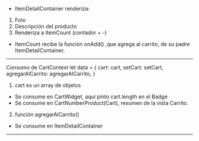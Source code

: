 * ItemDetailContainer renderiza:
1. Foto
2. Descripción del producto
3. Renderiza a ItemCount (contador + -)

* ItemCount recibe la función onAdd() ,que agrega al carrito, de su padre ItemDetailContainer.

****************************
Consumo de CartContext
let data = {
    cart: cart,
    setCart: setCart,
    agregarAlCarrito: agregarAlCarrito,
  }


1. cart es un array de objetos
- Se consume en CartWidget, aquí pinto cart.length en el Badge
- Se consume en CartNumberProduct(Cart), resumen de la vista Carrito.

2. función agregarAlCarrito() 
- Se consume en ItemDetailContainer



************************************